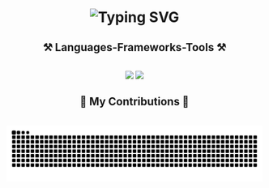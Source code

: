 <h1 align="center">
    <img src="https://readme-typing-svg.demolab.com?font=Rubik&weight=600&size=80&duration=1300&pause=1000&color=BE2ED6&background=FFFFFF00&center=true&vCenter=true&width=1200&height=150&lines=Hey+There!++%F0%9F%91%8B;I'm+Batman++%F0%9F%A6%87%F0%9F%A6%B8%E2%80%8D%E2%99%82%EF%B8%8F;Oops!!!!!;I'm+Mohammed+Farhaan!++%F0%9F%98%81" alt="Typing SVG" />
</h1>
<h2 align="center">⚒️ Languages-Frameworks-Tools ⚒️</h2>
<br/>
<div align="center">
    <img src="https://skillicons.dev/icons?i=linux,jenkins,docker,kubernetes,terraform,ansible,aws,azure,gcp,github,git,prometheus,grafana,py,bash" />
    <img src="https://skillicons.dev/icons?i=kali,elasticsearch,maven,gradle,go,html,css,js,java,mysql" /><br>
</div>
<div align="center">
  <h2>🐍 My Contributions 🐍</h2>
  <br>
  <img alt="snake eating my contributions" src="https://raw.githubusercontent.com/Mohammed-Farhaan-N/Mohammed-Farhaan-N/output/github-contribution-grid-snake.svg" />
  
  <br/><br/><br/>
</div>
